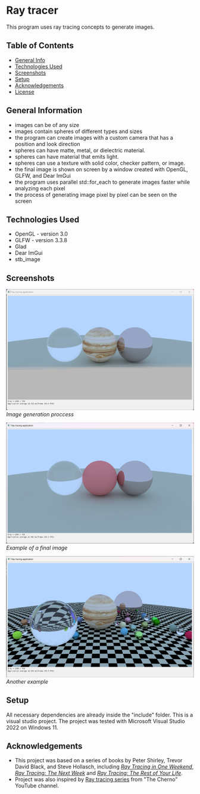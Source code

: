 # Ray tracer
This program uses ray tracing concepts to generate images.

## Table of Contents
* [General Info](#general-information)
* [Technologies Used](#technologies-used)
* [Screenshots](#screenshots)
* [Setup](#setup)
* [Acknowledgements](#acknowledgements)
* [License](#license)

## General Information
- images can be of any size
- images contain spheres of different types and sizes
- the program can create images with a custom camera that has a position and look direction
- spheres can have matte, metal, or dielectric material. 
- spheres can have material that emits light.
- spheres can use a texture with solid color, checker pattern, or image.
- the final image is shown on screen by a window created with OpenGL, GLFW, and Dear ImGui
- the program uses parallel std::for_each to generate images faster while analyzing each pixel
- the process of generating image pixel by pixel can be seen on the screen


## Technologies Used
- OpenGL - version 3.0
- GLFW - version 3.3.8
- Glad
- Dear ImGui
- stb_image

## Screenshots
![alt text{caption=some caption}](/img/window_proccess.png)
*Image generation proccess*

![First window example](/img/window.png)
*Example of a final image*

![Another image](/img/window_2.png)
*Another example*

## Setup
All necessary dependencies are already inside the "include" folder. This is a visual studio project. The project was tested with Microsoft Visual Studio 2022 on Windows 11.

## Acknowledgements
- This project was based on a series of books by Peter Shirley, Trevor David Black, and Steve Hollasch, including
[_Ray Tracing in One Weekend_](https://raytracing.github.io/books/RayTracingInOneWeekend.html), [_Ray Tracing: The Next Week_](https://raytracing.github.io/books/RayTracingTheNextWeek.html) and [_Ray Tracing: The Rest of Your Life_](https://raytracing.github.io/books/RayTracingTheRestOfYourLife.html).
- Project was also inspired by [Ray tracing series](https://www.youtube.com/playlist?list=PLlrATfBNZ98edc5GshdBtREv5asFW3yXl) from "The Cherno" YouTube channel.
